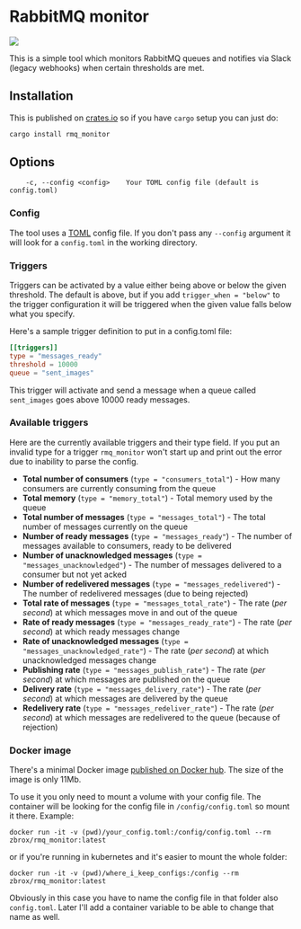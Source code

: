 # RabbitMQ monitor

![](https://github.com/zbrox/rmq_monitor/workflows/Build/badge.svg)

This is a simple tool which monitors RabbitMQ queues and notifies via Slack (legacy webhooks) when certain thresholds are met.

## Installation

This is published on [crates.io](https://crates.io/) so if you have `cargo` setup you can just do:

```sh
cargo install rmq_monitor
```

## Options

```
    -c, --config <config>    Your TOML config file (default is config.toml)
```

### Config

The tool uses a [TOML](https://github.com/toml-lang/toml) config file. If you don't pass any `--config` argument it will look for a `config.toml` in the working directory.

### Triggers

Triggers can be activated by a value either being above or below the given threshold. The default is above, but if you add `trigger_when = "below"` to the trigger configuration it will be triggered when the given value falls below what you specify.

Here's a sample trigger definition to put in a config.toml file:

```toml
[[triggers]]
type = "messages_ready"
threshold = 10000
queue = "sent_images"
```

This trigger will activate and send a message when a queue called `sent_images` goes above 10000 ready messages.

### Available triggers

Here are the currently available triggers and their type field. If you put an invalid type for a trigger `rmq_monitor` won't start up and print out the error due to inability to parse the config.

- **Total number of consumers** (`type = "consumers_total"`) - How many consumers are currently consuming from the queue
- **Total memory** (`type = "memory_total"`) - Total memory used by the queue
- **Total number of messages** (`type = "messages_total"`) - The total number of messages currently on the queue
- **Number of ready messages** (`type = "messages_ready"`) - The number of messages available to consumers, ready to be delivered
- **Number of unacknowledged messages** (`type = "messages_unacknowledged"`) - The number of messages delivered to a consumer but not yet acked
- **Number of redelivered messages** (`type = "messages_redelivered"`) - The number of redelivered messages (due to being rejected)
- **Total rate of messages** (`type = "messages_total_rate"`) - The rate (*per second*) at which messages move in and out of the queue
- **Rate of ready messages** (`type = "messages_ready_rate"`) - The rate (*per second*) at which ready messages change
- **Rate of unacknowledged messages** (`type = "messages_unacknowledged_rate"`) - The rate (*per second*) at which unacknowledged messages change
- **Publishing rate** (`type = "messages_publish_rate"`) - The rate (*per second*) at which messages are published on the queue
- **Delivery rate** (`type = "messages_delivery_rate"`) - The rate (*per second*) at which messages are delivered by the queue
- **Redelivery rate** (`type = "messages_redeliver_rate"`) - The rate (*per second*) at which messages are redelivered to the queue (because of rejection)

### Docker image

There's a minimal Docker image [published on Docker hub](https://hub.docker.com/r/zbrox/rmq_monitor). The size of the image is only 11Mb.

To use it you only need to mount a volume with your config file. The container will be looking for the config file in `/config/config.toml` so mount it there. Example:

```
docker run -it -v (pwd)/your_config.toml:/config/config.toml --rm zbrox/rmq_monitor:latest
```

or if you're running in kubernetes and it's easier to mount the whole folder:

```
docker run -it -v (pwd)/where_i_keep_configs:/config --rm zbrox/rmq_monitor:latest
```

Obviously in this case you have to name the config file in that folder also `config.toml`. Later I'll add a container variable to be able to change that name as well.



